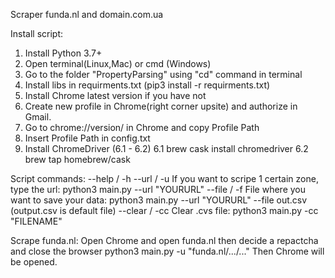 
Scraper funda.nl and domain.com.ua

Install script:
1. Install Python 3.7+
2. Open terminal(Linux,Mac) or cmd (Windows)
3. Go to the folder "PropertyParsing" using "cd" command in terminal
4. Install libs in requirments.txt (pip3 install -r requirments.txt)
5. Install Chrome latest version if you have not
6. Create new profile in Chrome(right corner upsite) and authorize in Gmail.
7. Go to chrome://version/ in Chrome and copy Profile Path
8. Insert Profile Path in config.txt
6. Install ChromeDriver (6.1 - 6.2)
6.1 brew cask install chromedriver
6.2 brew tap homebrew/cask


Script commands:
--help / -h
--url / -u If you want to scripe 1 certain zone, type the url: python3 main.py --url "YOURURL"
--file / -f File where you want to save your data: python3 main.py --url "YOURURL" --file out.csv (output.csv is default file)
--clear / -cc Clear .cvs file: python3 main.py -cc "FILENAME"

Scrape funda.nl:
Open Chrome and open funda.nl then decide a repactcha and close the browser
python3 main.py -u "funda.nl/.../..."
Then Chrome will be opened.
